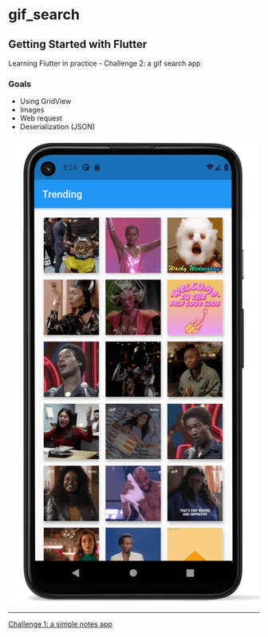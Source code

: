 # gif_search

## Getting Started with Flutter

Learning Flutter in practice - Challenge 2: a gif search app

### Goals
- Using GridView
- Images
- Web request
- Deserialization (JSON)

![Giphy client screenshot - Home Page](screenshots/screenshot1.png)
___
[Challenge 1: a simple notes app](https://github.com/luandersonn/notes-flutter)
